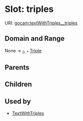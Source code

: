 
# Slot: triples




URI: [gocam:textWithTriples__triples](http://w3id.org/ontogpt/gocam/textWithTriples__triples)


## Domain and Range

None &#8594;  <sub>0..\*</sub> [Triple](Triple.md)

## Parents


## Children


## Used by

 * [TextWithTriples](TextWithTriples.md)
